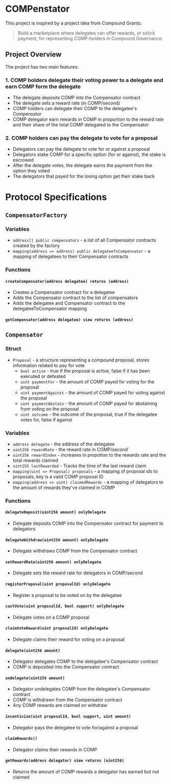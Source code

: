 # COMPenstator
This project is inspired by a project idea from Compound Grants:

> Build a marketplace where delegates can offer rewards, or solicit payment, for representing COMP-holders in Compound Governance.

## Project Overview
The project has two main features:
### 1. COMP holders delegate their voting power to a delegate and earn COMP form the delegate
* The delegate deposits COMP into the Compensator contract
* The delegate sets a reward rate (in COMP/second)
* COMP holders can delegate their COMP to the delegatee's Compensator
* COMP delegator earn rewards in COMP in proportion to the reward rate and their share of the total COMP delegated to the Compensator

### 2. COMP holders can pay the delegate to vote for a proposal
* Delegators can pay the delegate to vote for or against a proposal
* Delegators stake COMP for a specific option (for or against), the stake is escrowed
* After the delegate votes, the delegate earns the payment from the option they voted
* The delegators that payed for the losing option get their stake back

# Protocol Specifications
## `CompensatorFactory`

### Variables
* `address[] public compensators` - a list of all Compensator contracts created by the factory
* `mapping(address => address) public delegateeToCompensator` - a mapping of delegatees to their Compensator contracts

### Functions
#### `createCompensator(address delegatee) returns (address)`
* Creates a Compensator contract for a delegatee
* Adds the Compensator contract to the list of compensators
* Adds the delegatee and Compensator contract to the delegateeToCompensator mapping

#### `getCompensator(address delegatee) view returns (address)`

## `Compensator`
### Struct
* `Proposal` - a structure representing a compound proposal, stores information related to pay for vote
    * `bool active` - true if the proposal is active, false if it has been executed or defeated
    * `uint paymentFor` - the amount of COMP payed for voting for the proposal
    * `uint paymentAgainst` - the amount of COMP payed for voting against the proposal
    * `uint paymentAbstain` - the amount of COMP payed for abstaining from voting on the proposal
    * `uint outcome` - the outcome of the proposal, true if the delegatee votes for, false if against

### Variables
* `address delegate` - the address of the delegatee
* `uint256 rewardRate` - the reward rate in COMP/second`
* `uint256 rewardIndex` - increases in propotion to the rewards rate and the total rewards claimed
* `uint255 lastRewarded` - Tracks the time of the last reward claim
* `mapping(uint => Proposal) proposals` - a mapping of proposal ids to proposals, key is a vaild COMP proposal ID
* `mapping(address => uint) claimedRewards` - a mapping of delegators to the amount of rewards they've claimed in COMP

### Functions
#### `delegateDeposit(uint256 amount) onlyDelegate`
* Delegate deposits COMP into the Compensator contract for payment to delegators

#### `delegateWithdraw(uint256 amount) onlyDelegate`
* Delegate withdraws COMP from the Compensator contract

#### `setRewardRate(uint256 amount) onlyDelegate`
* Delegate sets the reward rate for delegators in COMP/second

#### `registerProposal(uint proposalId) onlyDelegate`
* Register a proposal to be voted on by the delegatee

#### `castVote(uint proposalId, bool support) onlyDelegate`
* Delegate votes on a COMP proposal

#### `claimVoteReward(uint proposalId) onlyDelegate`
* Delegate claims their reward for voting on a proposal

#### `delegate(uint256 amount)`
* Delegator delegates COMP to the delegatee's Compensator contract
* COMP is deposited into the Compensator contract

#### `undelegate(uint256 amount)`
* Delegator undelegates COMP from the delegatee's Compensator contract
* COMP is withdrawn from the Compensator contract
* Any COMP rewards are claimed on withdraw

#### `incentivize(uint proposalId, bool support, uint amount)`
* Delegator pays the delegatee to vote for/against a proposal

#### `claimRewards()`
* Delegator claims their rewards in COMP

#### `getRewards(address delegator) view returns (uint256)`
* Returns the amount of COMP rewards a delegator has earned but not claimed
